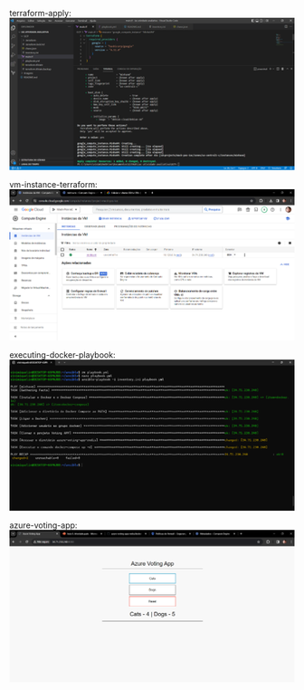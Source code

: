 terraform-apply:
![My Image](Imagens/terraform-apply.png)

vm-instance-terraform:
![My Image](Imagens/vm-instance-terraform.png)

executing-docker-playbook:
![My Image](Imagens/executing-docker-playbook.png)

azure-voting-app:
![My Image](Imagens/azure-voting-app.png)